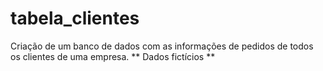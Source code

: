 # tabela_clientes
Criação de um banco de dados com as informações de pedidos de todos os clientes de uma empresa.
** Dados fictícios **
